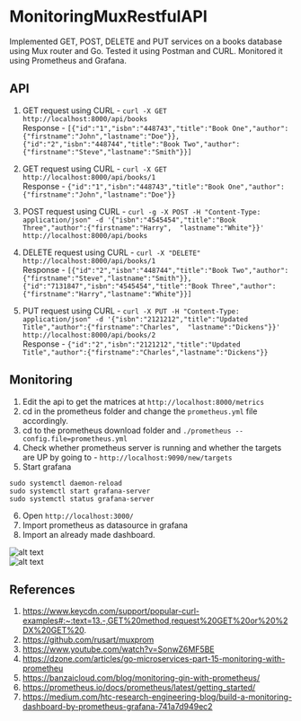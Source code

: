 # MonitoringMuxRestfulAPI

Implemented GET, POST, DELETE and PUT services on a books database using Mux router and Go. Tested it using Postman and CURL. Monitored it using Prometheus and Grafana.

## API

1. GET request using CURL - `curl -X GET http://localhost:8000/api/books`  
Response - `[{"id":"1","isbn":"448743","title":"Book One","author":{"firstname":"John","lastname":"Doe"}},{"id":"2","isbn":"448744","title":"Book Two","author":{"firstname":"Steve","lastname":"Smith"}}]`

2. GET request using CURL - `curl -X GET http://localhost:8000/api/books/1`   
Response - `{"id":"1","isbn":"448743","title":"Book One","author":{"firstname":"John","lastname":"Doe"}}`

3. POST request using CURL - `curl -g -X POST -H "Content-Type: application/json" -d '{"isbn":"4545454","title":"Book Three","author":{"firstname":"Harry",  "lastname":"White"}}' http://localhost:8000/api/books`  

4. DELETE request using CURL - `curl -X "DELETE" http://localhost:8000/api/books/1`  
Response - `[{"id":"2","isbn":"448744","title":"Book Two","author":{"firstname":"Steve","lastname":"Smith"}},{"id":"7131847","isbn":"4545454","title":"Book Three","author":{"firstname":"Harry","lastname":"White"}}]`

5. PUT request using CURL - `curl -X PUT -H "Content-Type: application/json" -d '{"isbn":"2121212","title":"Updated Title","author":{"firstname":"Charles",  "lastname":"Dickens"}}' http://localhost:8000/api/books/2`  
Response - `{"id":"2","isbn":"2121212","title":"Updated Title","author":{"firstname":"Charles","lastname":"Dickens"}}`

## Monitoring

1. Edit the api to get the matrices at `http://localhost:8000/metrics`
2. cd in the prometheus folder and change the `prometheus.yml` file accordingly.
3. cd to the prometheus download folder and `./prometheus --config.file=prometheus.yml` 
4. Check whether prometheus server is running and whether the targets are UP by going to - `http://localhost:9090/new/targets`
5. Start grafana 
```
sudo systemctl daemon-reload
sudo systemctl start grafana-server
sudo systemctl status grafana-server
```
6. Open `http://localhost:3000/`
7. Import prometheus as datasource in grafana
8. Import an already made dashboard.

![alt text](https://github.com/jack17529/MonitoringMuxRestfulAPI/blob/master/grafana/graph1.png)  
![alt text](https://github.com/jack17529/MonitoringMuxRestfulAPI/blob/master/grafana/graph2.png)

## References

1. https://www.keycdn.com/support/popular-curl-examples#:~:text=13.-,GET%20method,request%20GET%20or%20%2DX%20GET%20.
2. https://github.com/rusart/muxprom
3. https://www.youtube.com/watch?v=SonwZ6MF5BE
4. https://dzone.com/articles/go-microservices-part-15-monitoring-with-prometheu
5. https://banzaicloud.com/blog/monitoring-gin-with-prometheus/
6. https://prometheus.io/docs/prometheus/latest/getting_started/
7. https://medium.com/htc-research-engineering-blog/build-a-monitoring-dashboard-by-prometheus-grafana-741a7d949ec2
